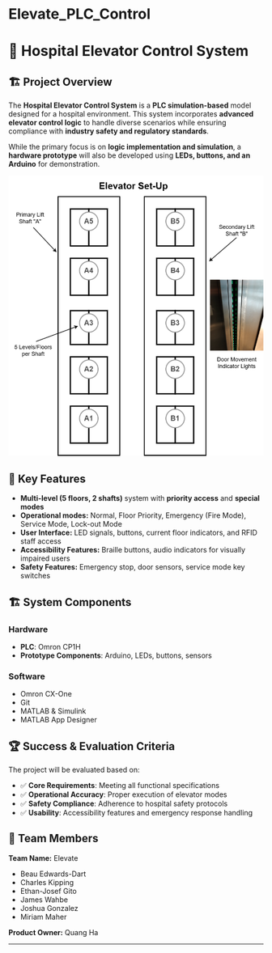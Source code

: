 # Elevate_PLC_Control

# 🚀 Hospital Elevator Control System

## 🏗️ Project Overview
The **Hospital Elevator Control System** is a **PLC simulation-based** model designed for a hospital environment. This system incorporates **advanced elevator control logic** to handle diverse scenarios while ensuring compliance with **industry safety and regulatory standards**. 

While the primary focus is on **logic implementation and simulation**, a **hardware prototype** will also be developed using **LEDs, buttons, and an Arduino** for demonstration.

![Alt Text](./assets/ElevatorConceptDesigns-ElevatorSetup.png)

## 📌 Key Features
- **Multi-level (5 floors, 2 shafts)** system with **priority access** and **special modes**
- **Operational modes:** Normal, Floor Priority, Emergency (Fire Mode), Service Mode, Lock-out Mode
- **User Interface:** LED signals, buttons, current floor indicators, and RFID staff access
- **Accessibility Features:** Braille buttons, audio indicators for visually impaired users
- **Safety Features:** Emergency stop, door sensors, service mode key switches

## 🏗️ System Components
### **Hardware**
- **PLC**: Omron CP1H
- **Prototype Components**: Arduino, LEDs, buttons, sensors

### **Software**
- Omron CX-One
- Git
- MATLAB & Simulink
- MATLAB App Designer

## 🏆 Success & Evaluation Criteria
The project will be evaluated based on:
- ✅ **Core Requirements**: Meeting all functional specifications
- ✅ **Operational Accuracy**: Proper execution of elevator modes
- ✅ **Safety Compliance**: Adherence to hospital safety protocols
- ✅ **Usability**: Accessibility features and emergency response handling


## 📢 Team Members
**Team Name:** Elevate  
- Beau Edwards-Dart  
- Charles Kipping  
- Ethan-Josef Gito  
- James Wahbe  
- Joshua Gonzalez  
- Miriam Maher  

**Product Owner:** Quang Ha  

---